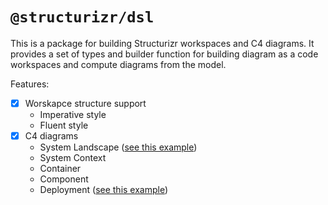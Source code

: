 # `@structurizr/dsl`

This is a package for building Structurizr workspaces and C4 diagrams. It provides a set of types and builder function for building diagram as a code workspaces and compute diagrams from the model.

Features:

-   [x] Worskapce structure support
    -   Imperative style
    -   Fluent style
-   [x] C4 diagrams
    -   System Landscape ([see this example](./docs/examples/bigbankplc/README.md))
    -   System Context
    -   Container
    -   Component
    -   Deployment ([see this example](./docs/examples/pet-clinic/README.md))
